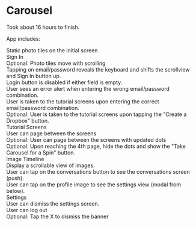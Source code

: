 Carousel
========
Took about 16 hours to finish.

App includes:

Static photo tiles on the initial screen <br>
Sign In <br>
Optional: Photo tiles move with scrolling<br>
Tapping on email/password reveals the keyboard and shifts the scrollview and Sign In button up. <br>
Login button is disabled if either field is empty. <br>
User sees an error alert when entering the wrong email/password combination. <br>
User is taken to the tutorial screens upon entering the correct email/password combination. <br>
Optional: User is taken to the tutorial screens upon tapping the "Create a Dropbox" button. <br>
Tutorial Screens <br>
User can page between the screens <br>
Optional: User can page between the screens with updated dots <br>
Optional: Upon reaching the 4th page, hide the dots and show the "Take Carousel for a Spin" button. <br>
Image Timeline <br>
Display a scrollable view of images. <br>
User can tap on the conversations button to see the conversations screen (push). <br>
User can tap on the profile image to see the settings view (modal from below). <br>
Settings <br>
User can dismiss the settings screen. <br>
User can log out <br>
Optional: Tap the X to dismiss the banner <br>
